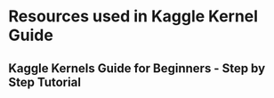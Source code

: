 # Resources used in Kaggle Kernel Guide 

## Kaggle Kernels Guide for Beginners - Step by Step Tutorial
